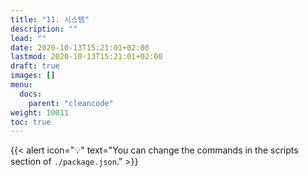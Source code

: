 ```yaml
---
title: "11. 시스템"
description: ""
lead: ""
date: 2020-10-13T15:21:01+02:00
lastmod: 2020-10-13T15:21:01+02:00
draft: true
images: []
menu:
  docs:
    parent: "cleancode"
weight: 10011
toc: true
---
```


{{< alert icon="💡" text="You can change the commands in the scripts section of `./package.json`." >}}
